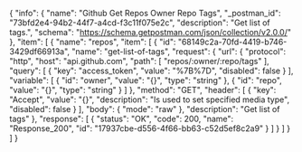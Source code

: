 {
  "info": {
    "name": "Github Get Repos Owner Repo Tags",
    "_postman_id": "73bfd2e4-94b2-44f7-a4cd-f3c11f075e2c",
    "description": "Get list of tags.",
    "schema": "https://schema.getpostman.com/json/collection/v2.0.0/"
  },
  "item": [
    {
      "name": "repos",
      "item": [
        {
          "id": "68149c2a-70fd-4419-b746-3429df66913a",
          "name": "get-list-of-tags",
          "request": {
            "url": {
              "protocol": "http",
              "host": "api.github.com",
              "path": [
                "repos/:owner/:repo/tags"
              ],
              "query": [
                {
                  "key": "access_token",
                  "value": "%7B%7D",
                  "disabled": false
                }
              ],
              "variable": [
                {
                  "id": "owner",
                  "value": "{}",
                  "type": "string"
                },
                {
                  "id": "repo",
                  "value": "{}",
                  "type": "string"
                }
              ]
            },
            "method": "GET",
            "header": [
              {
                "key": "Accept",
                "value": "{}",
                "description": "Is used to set specified media type",
                "disabled": false
              }
            ],
            "body": {
              "mode": "raw"
            },
            "description": "Get list of tags"
          },
          "response": [
            {
              "status": "OK",
              "code": 200,
              "name": "Response_200",
              "id": "17937cbe-d556-4f66-bb63-c52d5ef8c2a9"
            }
          ]
        }
      ]
    }
  ]
}